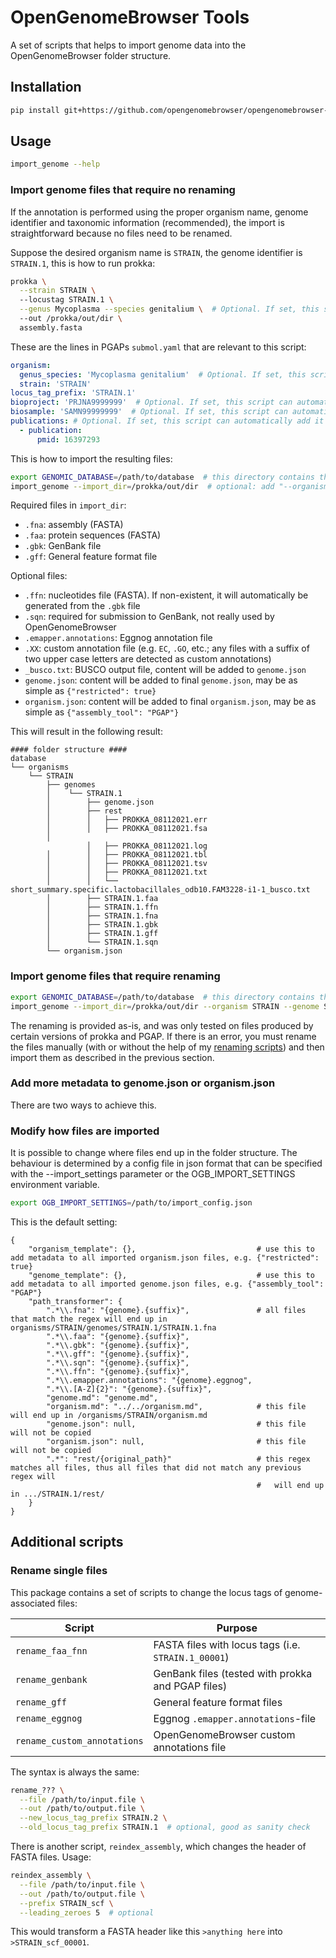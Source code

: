 # OpenGenomeBrowser Tools

A set of scripts that helps to import genome data into the OpenGenomeBrowser folder structure.

## Installation

```bash
pip install git+https://github.com/opengenomebrowser/opengenomebrowser-tools.git
```

## Usage

```bash
import_genome --help
```

### Import genome files that require no renaming

If the annotation is performed using the proper organism name, genome identifier and taxonomic information (recommended), the import is
straightforward because no files need to be renamed.

Suppose the desired organism name is `STRAIN`, the genome identifier is `STRAIN.1`, this is how to run prokka:

```bash
prokka \
  --strain STRAIN \ 
  --locustag STRAIN.1 \
  --genus Mycoplasma --species genitalium \  # Optional. If set, this script can automatically detect the taxid.
  --out /prokka/out/dir \
  assembly.fasta
```

These are the lines in PGAPs `submol.yaml` that are relevant to this script:

```yaml
organism:
  genus_species: 'Mycoplasma genitalium'  # Optional. If set, this script can automatically detect the taxid.
  strain: 'STRAIN'
locus_tag_prefix: 'STRAIN.1'
bioproject: 'PRJNA9999999'  # Optional. If set, this script can automatically add it to bioproject_accession in genome.json.
biosample: 'SAMN99999999'  # Optional. If set, this script can automatically add it to biosample_accession in genome.json.
publications: # Optional. If set, this script can automatically add it to the literature_references in genome.json.
  - publication:
      pmid: 16397293
```

This is how to import the resulting files:

```bash
export GENOMIC_DATABASE=/path/to/database  # this directory contains the 'organisms' folder
import_genome --import_dir=/prokka/out/dir  # optional: add "--organism STRAIN --genome STRAIN.1" as sanity check
```

Required files in `import_dir`:

- `.fna`: assembly (FASTA)
- `.faa`: protein sequences (FASTA)
- `.gbk`: GenBank file
- `.gff`: General feature format file

Optional files:

- `.ffn`: nucleotides file (FASTA). If non-existent, it will automatically be generated from the `.gbk` file
- `.sqn`: required for submission to GenBank, not really used by OpenGenomeBrowser
- `.emapper.annotations`: Eggnog annotation file
- `.XX`: custom annotation file (e.g. `EC`, `.GO`, etc.; any files with a suffix of two upper case letters are detected as custom annotations)
- `_busco.txt`: BUSCO output file, content will be added to `genome.json`
- `genome.json`: content will be added to final `genome.json`, may be as simple as `{"restricted": true}`
- `organism.json`: content will be added to final `organism.json`, may be as simple as `{"assembly_tool": "PGAP"}`

This will result in the following result:

```text
#### folder structure ####
database
└── organisms
    └── STRAIN
        ├── genomes
        │    └── STRAIN.1
        │	     ├── genome.json
        │	     ├── rest
        │	     │	 ├── PROKKA_08112021.err
        │	     │	 ├── PROKKA_08112021.fsa
        │
        	     │	 ├── PROKKA_08112021.log
        │	     │	 ├── PROKKA_08112021.tbl
        │	     │	 ├── PROKKA_08112021.tsv
        │	     │	 ├── PROKKA_08112021.txt
        │	     │	 └── short_summary.specific.lactobacillales_odb10.FAM3228-i1-1_busco.txt
        │	     ├── STRAIN.1.faa
        │	     ├── STRAIN.1.ffn
        │	     ├── STRAIN.1.fna
        │	     ├── STRAIN.1.gbk
        │	     ├── STRAIN.1.gff
        │	     └── STRAIN.1.sqn
        └── organism.json
```

### Import genome files that require renaming

```bash
export GENOMIC_DATABASE=/path/to/database  # this directory contains the 'organisms' folder
import_genome --import_dir=/prokka/out/dir --organism STRAIN --genome STRAIN.1 --rename
```

The renaming is provided as-is, and was only tested on files produced by certain versions of prokka and PGAP. If there is an error, you must rename
the files manually (with or without the help of my [renaming scripts](#rename-single-files)) and then import them as described in the previous
section.

### Add more metadata to genome.json or organism.json

There are two ways to achieve this.

### Modify how files are imported

It is possible to change where files end up in the folder structure. The behaviour is determined by a config file in json format that can be specified
with the --import_settings parameter or the OGB_IMPORT_SETTINGS environment variable.

```bash
export OGB_IMPORT_SETTINGS=/path/to/import_config.json
```

This is the default setting:

```text
{
    "organism_template": {},                           # use this to add metadata to all imported organism.json files, e.g. {"restricted": true}
    "genome_template": {},                             # use this to add metadata to all imported genome.json files, e.g. {"assembly_tool": "PGAP"}
    "path_transformer": {
        ".*\\.fna": "{genome}.{suffix}",               # all files that match the regex will end up in organisms/STRAIN/genomes/STRAIN.1/STRAIN.1.fna
        ".*\\.faa": "{genome}.{suffix}",
        ".*\\.gbk": "{genome}.{suffix}",
        ".*\\.gff": "{genome}.{suffix}",
        ".*\\.sqn": "{genome}.{suffix}",
        ".*\\.ffn": "{genome}.{suffix}",
        ".*\\.emapper.annotations": "{genome}.eggnog",
        ".*\\.[A-Z]{2}": "{genome}.{suffix}",
        "genome.md": "genome.md", 
        "organism.md": "../../organism.md",            # this file will end up in /organisms/STRAIN/organism.md
        "genome.json": null,                           # this file will not be copied
        "organism.json": null,                         # this file will not be copied
        ".*": "rest/{original_path}"                   # this regex matches all files, thus all files that did not match any previous regex will
                                                       #   will end up in .../STRAIN.1/rest/
    }
}

```

## Additional scripts

### Rename single files

This package contains a set of scripts to change the locus tags of genome-associated files:

| Script                         | Purpose                                             |
|--------------------------------|-----------------------------------------------------|
| `rename_faa_fnn`            | FASTA files with locus tags (i.e. `STRAIN.1_00001`) |
| `rename_genbank`            | GenBank files (tested with prokka and PGAP files)   |
| `rename_gff`                | General feature format files                        |
| `rename_eggnog`             | Eggnog `.emapper.annotations`-file                  |
| `rename_custom_annotations` | OpenGenomeBrowser custom annotations file           |

The syntax is always the same:

```bash
rename_??? \
  --file /path/to/input.file \
  --out /path/to/output.file \
  --new_locus_tag_prefix STRAIN.2 \
  --old_locus_tag_prefix STRAIN.1  # optional, good as sanity check
```

There is another script, `reindex_assembly`, which changes the header of FASTA files. Usage:

```bash
reindex_assembly \
  --file /path/to/input.file \
  --out /path/to/output.file \
  --prefix STRAIN_scf \
  --leading_zeroes 5  # optional
```

This would transform a FASTA header like this `>anything here` into `>STRAIN_scf_00001`.
